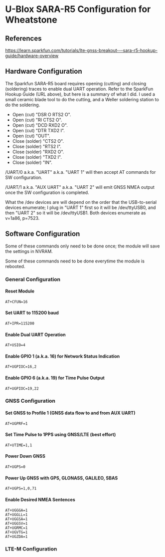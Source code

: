 # U-Blox SARA-R5 Configuration for Wheatstone

## References

<https://learn.sparkfun.com/tutorials/lte-gnss-breakout---sara-r5-hookup-guide/hardware-overview>

## Hardware Configuration

The Sparkfun SARA-R5 board requires opening (cutting) and
closing (soldering) traces to enable dual UART operation.
Refer to the SparkFun Hookup Guide (URL above), but here
is a summary of what I did. I used a small ceramic blade
tool to do the cutting, and a Weller soldering station to
do the soldering.

* Open (cut) "DSR O RTS2 O".
* Open (cut) "RI CTS2 O".
* Open (cut) "DCD RXD2 O".
* Open (cut) "DTR TXD2 I".
* Open (cut) "OUT".
* Close (solder) "CTS2 O".
* Close (solder) "RTS2 I".
* Close (solder) "RXD2 O".
* Close (solder) "TXD2 I".
* Close (solder) "IN".

/UART/0 a.k.a. "UART" a.k.a. "UART 1" will then accept AT
commands for SW configuration.

/UART/1 a.k.a. "AUX UART" a.k.a. "UART 2" will emit GNSS
NMEA output once the SW configuration is completed.

What the /dev devices are will depend on the order that the
USB-to-serial devices enumerate; I plug in "UART 1" first
so it will be /dev/ttyUSB0, and then "UART 2" so it will
be /dev/ttyUSB1. Both devices enumerate as v=1a86, p=7523.

## Software Configuration

Some of these commands only need to be done once; the
module will save the settings in NVRAM.

Some of these commands need to be done everytime the
module is rebooted.

### General Configuration

#### Reset Module

    AT+CFUN=16

#### Set UART to 115200 baud

    AT+IPR=115200

#### Enable Dual UART Operation

    AT+USIO=4

#### Enable GPIO 1 (a.k.a. 16) for Network Status Indication

    AT+UGPIOC=16,2

#### Enable GPIO 6 (a.k.a. 19) for Time Pulse Output

    AT+UGPIOC=19,22

### GNSS Configuration

#### Set GNSS to Profile 1 (GNSS data flow to and from AUX UART)

    AT+UGPRF=1

#### Set Time Pulse to 1PPS using GNSS/LTE (best effort)

    AT+UTIME=1,1

#### Power Down GNSS

    AT+UGPS=0

#### Power Up GNSS with GPS, GLONASS, GALILEO, SBAS

    AT+UGPS=1,0,71

#### Enable Desired NMEA Sentences

    AT+UGGGA=1
    AT+UGGLL=1
    AT+UGGSA=1
    AT+UGGSV=1
    AT+UGRMC=1
    AT+UGVTG=1
    AT+UGZDA=1

### LTE-M Configuration
